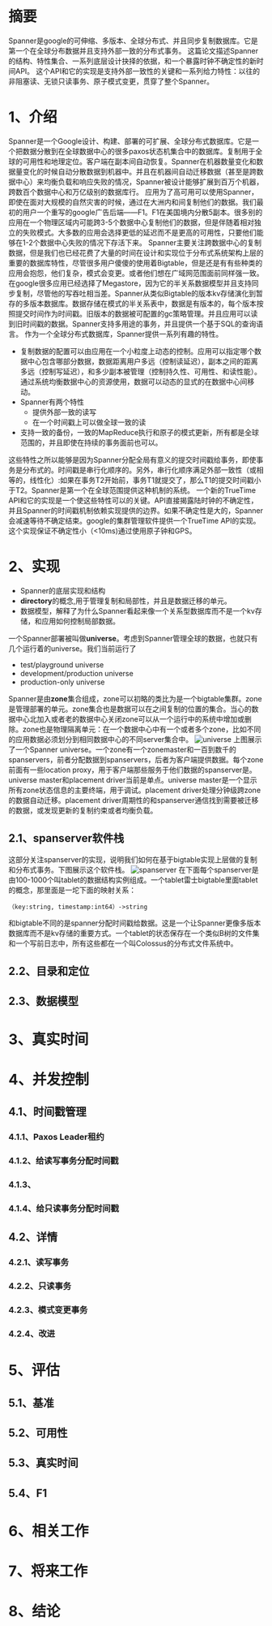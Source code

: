 摘要
===
Spanner是google的可伸缩、多版本、全球分布式、并且同步复制数据库。它是第一个在全球分布数据并且支持外部一致的分布式事务。
这篇论文描述Spanner的结构、特性集合、一系列底层设计抉择的依据，和一个暴露时钟不确定性的新时间API。
这个API和它的实现是支持外部一致性的关键和一系列给力特性：以往的非阻塞读、无锁只读事务、原子模式变更，贯穿了整个Spanner。

1、介绍
======
Spanner是一个Google设计、构建、部署的可扩展、全球分布式数据库。它是一个把数据分散到在全球数据中心的很多paxos状态机集合中的数据库。复制用于全球的可用性和地理定位。客户端在副本间自动恢复。Spanner在机器数量变化和数据量变化的时候自动分散数据到机器中。并且在机器间自动迁移数据（甚至是跨数据中心）来均衡负载和响应失败的情况，Spanner被设计能够扩展到百万个机器，跨数百个数据中心和万亿级别的数据库行。
应用为了高可用可以使用Spanner，即使在面对大规模的自然灾害的时候，通过在大洲内和间复制他们的数据。我们最初的用户一个重写的google广告后端——F1。F1在美国境内分散5副本。很多别的应用在一个物理区域内可能跨3-5个数据中心复制他们的数据，但是伴随着相对独立的失败模式。大多数的应用会选择更低的延迟而不是更高的可用性，只要他们能够在1-2个数据中心失败的情况下存活下来。
Spanner主要关注跨数据中心的复制数据，但是我们也已经花费了大量的时间在设计和实现位于分布式系统架构上层的重要的数据库特性，尽管很多用户傻傻的使用着Bigtable，但是还是有有些种类的应用会抱怨，他们复杂，模式会变更。或者他们想在广域网范围面前同样强一致。在google很多应用已经选择了Megastore，因为它的半关系数据模型并且支持同步复制，尽管他的写吞吐相当差。Spanner从类似Bigtable的版本kv存储演化到暂存的多版本数据库。数据存储在模式的半关系表中，数据是有版本的，每个版本按照提交时间作为时间戳。旧版本的数据被可配置的gc策略管理。并且应用可以读到旧时间戳的数据。Spanner支持多用途的事务，并且提供一个基于SQL的查询语言。
作为一个全球分布式数据库，Spanner提供一系列有趣的特性。
* 复制数据的配置可以由应用在一个小粒度上动态的控制。应用可以指定哪个数据中心包含哪部分数据，数据距离用户多远（控制读延迟），副本之间的距离多远（控制写延迟），和多少副本被管理（控制持久性、可用性、和读性能）。通过系统均衡数据中心的资源使用，数据可以动态的显式的在数据中心间移动。
* Spanner有两个特性
  * 提供外部一致的读写
  * 在一个时间戳上可以做全球一致的读
* 支持一致的备份，一致的MapReduce执行和原子的模式更新，所有都是全球范围的，并且即使在持续的事务面前也可以。

这些特性之所以能够是因为Spanner分配全局有意义的提交时间戳给事务，即使事务是分布式的。时间戳是串行化顺序的。另外，串行化顺序满足外部一致性（或相等的，线性化）:如果在事务T2开始前，事务T1就提交了，那么T1的提交时间戳小于T2。Spanner是第一个在全球范围提供这种机制的系统。
一个新的TrueTime API和它的实现是一个使这些特性可以的关键。API直接揭露陆时钟的不确定性，并且Spanner的时间戳机制依赖实现提供的边界。如果不确定性是大的，Spanner会减速等待不确定结束。google的集群管理软件提供一个TrueTime API的实现。这个实现保证不确定性小（<10ms)通过使用原子钟和GPS。

2、实现
======
* Spanner的底层实现和结构
* **directory**的概念,用于管理复制和局部性，并且是数据迁移的单元。
* 数据模型，解释了为什么Spanner看起来像一个关系型数据库而不是一个kv存储，和应用如何控制局部数据。

一个Spanner部署被叫做**universe**。考虑到Spanner管理全球的数据，也就只有几个运行着的universe。我们当前运行了
* test/playground universe
* development/production universe
* production-only universe

Spanner是由**zone**集合组成，zone可以初略的类比为是一个bigtable集群。zone是管理部署的单元。zone集合也是数据可以在之间复制的位置的集合。当心的数据中心北加入或者老的数据中心关闭zone可以从一个运行中的系统中增加或删除。zone也是物理隔离单元：在一个数据中心中有一个或者多个zone，比如不同的应用数据必须划分到相同数据中心的不同server集合中。
![universe](../../images/spanner/universe.png)
上图展示了一个Spanner universe。一个zone有一个zonemaster和一百到数千的spanservers，前者分配数据到spanservers，后者为客户端提供数据。每个zone前面有一些location proxy，用于客户端那些服务于他们数据的spanserver是。universe master和placement driver当前是单点。universe master是一个显示所有zone状态信息的主要终端，用于调试。placement driver处理分钟级跨zone的数据自动迁移。placement driver周期性的和spanserver通信找到需要被迁移的数据，或发现更新的复制约束或者均衡负载。 

2.1、spanserver软件栈
--------------------
这部分关注spanserver的实现，说明我们如何在基于bigtable实现上层做的复制和分布式事务。下图展示这个软件栈。
![spanserver](../../images/spanner/spanserver.png)
在下面每个spanserver是由100-1000个叫tablet的数据结构实例组成。一个tablet雷士bigtable里面tablet的概念，那里面是一坨下面的映射关系：
```
（key:string, timestamp:int64）->string
```
和bigtable不同的是spanner分配时间戳给数据。这是一个让Spanner更像多版本数据库而不是kv存储的重要方式。一个tablet的状态保存在一个类似B树的文件集和一个写前日志中，所有这些都在一个叫Colossus的分布式文件系统中。

2.2、目录和定位
-------------

2.3、数据模型
-----------

3、真实时间
=========

4、并发控制
=========

4.1、时间戳管理
-------------

### 4.1.1、Paxos Leader租约

### 4.1.2、给读写事务分配时间戳

### 4.1.3、

### 4.1.4、给只读事务分配时间戳

4.2、详情
--------

### 4.2.1、读写事务

### 4.2.2、只读事务

### 4.2.3、模式变更事务

### 4.2.4、改进

5、评估
======

5.1、基准
--------

5.2、可用性
----------

5.3、真实时间
-----------

5.4、F1
-------

6、相关工作
=========

7、将来工作
=========

8、结论
======